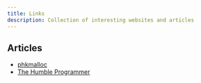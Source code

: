 ```yaml
---
title: Links
description: Collection of interesting websites and articles
---
```


## Articles

* [phkmalloc](https://phk.freebsd.dk/sagas/phkmalloc/)
* [The Humble Programmer](https://www.cs.utexas.edu/~EWD/transcriptions/EWD03xx/EWD340.html)
